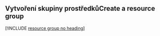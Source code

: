 ## <a name="create-a-resource-group"></a><span data-ttu-id="1c83a-101">Vytvoření skupiny prostředků</span><span class="sxs-lookup"><span data-stu-id="1c83a-101">Create a resource group</span></span>

[!INCLUDE [resource group no heading](app-service-web-create-resource-group-no-h.md)]